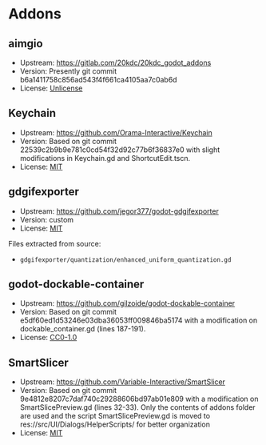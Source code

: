 # Addons

## aimgio

- Upstream: https://gitlab.com/20kdc/20kdc_godot_addons
- Version: Presently git commit b6a1411758c856ad543f4f661ca4105aa7c0ab6d
- License: [Unlicense](https://gitlab.com/20kdc/20kdc_godot_addons/-/blob/b6a1411758c856ad543f4f661ca4105aa7c0ab6d/addons/aimg_io/COPYING.txt)

## Keychain

- Upstream: https://github.com/Orama-Interactive/Keychain
- Version: Based on git commit 22539c2b9b9e781c0cd54f32d92c77b6f36837e0 with slight modifications in Keychain.gd and ShortcutEdit.tscn.
- License: [MIT](https://github.com/Orama-Interactive/Keychain/blob/main/LICENSE)

## gdgifexporter

- Upstream: https://github.com/jegor377/godot-gdgifexporter
- Version: custom
- License: [MIT](https://github.com/jegor377/godot-gdgifexporter/blob/master/LICENSE)

Files extracted from source:
- `gdgifexporter/quantization/enhanced_uniform_quantization.gd`

## godot-dockable-container

- Upstream: https://github.com/gilzoide/godot-dockable-container
- Version: Based on git commit e5df60ed1d53246e03dba36053ff009846ba5174 with a modification on dockable_container.gd (lines 187-191).
- License: [CC0-1.0](https://github.com/gilzoide/godot-dockable-container/blob/main/LICENSE)

## SmartSlicer

- Upstream: https://github.com/Variable-Interactive/SmartSlicer
- Version: Based on git commit 9e4812e8207c7daf740c29288606bd97ab01e809 with a modification on SmartSlicePreview.gd (lines 32-33). Only the contents of addons folder are used and the script SmartSlicePreview.gd is moved to res://src/UI/Dialogs/HelperScripts/ for better organization
- License: [MIT](https://github.com/Variable-Interactive/SmartSlicer/blob/main/LICENSE)


